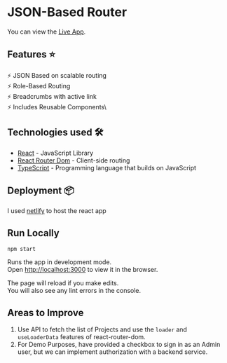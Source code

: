 # JSON-Based Router

You can view the [Live App](https://json-router.netlify.app/).

## Features ⭐

⚡️ JSON Based on scalable routing\
⚡️ Role-Based Routing\
⚡️ Breadcrumbs with active link\
⚡️ Includes Reusable Components\

## Technologies used 🛠️

- [React](https://reactjs.org/) - JavaScript Library
- [React Router Dom](https://reactrouter.com/en/main) - Client-side routing
- [TypeScript](https://www.typescriptlang.org/) - Programming language that builds on JavaScript

## Deployment 📦

I used [netlify](https://www.netlify.com/) to host the react app

## Run Locally

`npm start`

Runs the app in development mode.\
Open [http://localhost:3000](http://localhost:3000) to view it in the browser.

The page will reload if you make edits.\
You will also see any lint errors in the console.

## Areas to Improve

1. Use API to fetch the list of Projects and use the `loader` and `useLoaderData` features of react-router-dom.
2. For Demo Purposes, have provided a checkbox to sign in as an Admin user, but we can implement authorization with a backend service.


